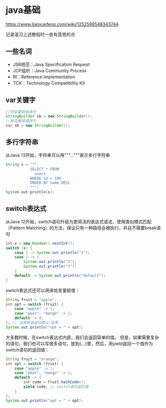 # java基础

https://www.liaoxuefeng.com/wiki/1252599548343744

记录温习上述教程时一些有意思的点

## 一些名词

- JSR规范：Java Specification Request
- JCP组织：Java Community Process
- RI：Reference Implementation
- TCK：Technology Compatibility Kit

## var关键字

```java
//旧变量赋值语句
StringBuilder sb = new StringBuilder();
//新变量赋值语句
var sb = new StringBuilder();
```

## 多行字符串

从Java 13开始，字符串可以用"""..."""表示多行字符串

```java
String s = """
           SELECT * FROM
             users
           WHERE id > 100
           ORDER BY name DESC
           """;
System.out.println(s);
```

## switch表达式

从Java 12开始，switch语句升级为更简洁的表达式语法，使用类似模式匹配（Pattern Matching）的方法，保证只有一种路径会被执行，并且不需要break语句

```java
int x = new Random().nextInt();
switch (x) {
    case 1 -> System.out.println("1");
    case 2 -> {
        System.out.println("2");
        System.out.println("3");
    }
    default -> System.out.println("default");
}
```

switch表达式还可以用来给变量赋值：

```java
String fruit = "apple";
int opt = switch (fruit) {
    case "apple" -> 1;
    case "pear", "mango" -> 2;
    default -> 0;
}; // 注意赋值语句要以;结束
System.out.println("opt = " + opt);
```

大多数时候，在switch表达式内部，我们会返回简单的值。
但是，如果需要复杂的语句，我们也可以写很多语句，放到{...}里，然后，用yield返回一个值作为switch语句的返回值：

```java
String fruit = "orange";
int opt = switch (fruit) {
    case "apple" -> 1;
    case "pear", "mango" -> 2;
    default -> {
        int code = fruit.hashCode();
        yield code; // switch语句返回值
    }
};
System.out.println("opt = " + opt);
```